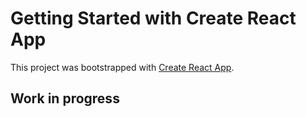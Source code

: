 # Getting Started with Create React App

This project was bootstrapped with [Create React App](https://github.com/facebook/create-react-app).

## Work in progress

